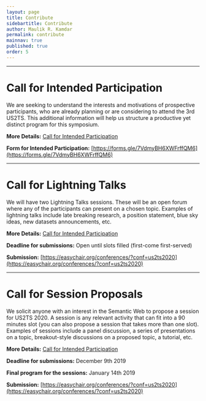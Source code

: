 ```yaml
---
layout: page
title: Contribute
sidebartitle: Contribute
author: Maulik R. Kamdar
permalink: contribute
mainnav: true
published: true
order: 5
---
```


----------------------------------------------------------------

# Call for Intended Participation

We are seeking to understand the interests and motivations of prospective participants, who are already planning or are considering to attend the 3rd US2TS. This additional information will help us structure a productive yet distinct program for this symposium. 

**More Details:** [Call for Intended Participation](https://us2ts.org/cfip)

**Form for Intended Participation:** [https://forms.gle/7VdmyBH6XWFrffQM6](https://forms.gle/7VdmyBH6XWFrffQM6)


----------------------------------------------------------------

# Call for Lightning Talks

We will have two Lightning Talks sessions. These will be an open forum where any of the participants can present on a chosen topic. Examples of lightning talks include late breaking research, a position statement, blue sky ideas, new datasets announcements, etc.

**More Details:** [Call for Intended Participation](https://us2ts.org/cfc)

**Deadline for submissions:** Open until slots filled (first-come first-served)

**Submission:** [https://easychair.org/conferences/?conf=us2ts2020](https://easychair.org/conferences/?conf=us2ts2020)

----------------------------------------------------------------

# Call for Session Proposals

We solicit anyone with an interest in the Semantic Web to propose a session for US2TS 2020. A session is any relevant activity that can fit into a 90 minutes slot (you can also propose a session that takes more than one slot). Examples of sessions include a panel discussion, a series of presentations on a topic, breakout-style discussions on a proposed topic, a tutorial, etc.

**More Details:** [Call for Intended Participation](https://us2ts.org/cfc)

**Deadline for submissions:** December 9th 2019

**Final program for the sessions:** January 14th 2019

**Submission:** [https://easychair.org/conferences/?conf=us2ts2020](https://easychair.org/conferences/?conf=us2ts2020)

